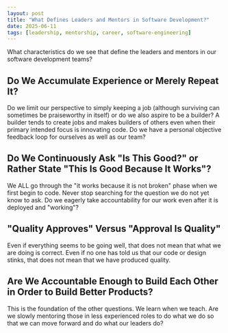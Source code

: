 ```yaml
---
layout: post
title: "What Defines Leaders and Mentors in Software Development?"
date: 2025-06-11
tags: [leadership, mentorship, career, software-engineering]
---
```


What characteristics do we see that define the leaders and mentors in our software development teams?

## Do We Accumulate Experience or Merely Repeat It?

Do we limit our perspective to simply keeping a job (although surviving can sometimes be praiseworthy in itself) or do we also aspire to be a builder? A builder tends to create jobs and makes builders of others even when their primary intended focus is innovating code. Do we have a personal objective feedback loop for ourselves as well as our team?

## Do We Continuously Ask "Is This Good?" or Rather State "This Is Good Because It Works"?

We ALL go through the "it works because it is not broken" phase when we first begin to code. Never stop searching for the question we do not yet know to ask. Do we eagerly take accountability for our work even after it is deployed and "working"?

## "Quality Approves" Versus "Approval Is Quality"

Even if everything seems to be going well, that does not mean that what we are doing is correct. Even if no one has told us that our code or design stinks, that does not mean that we have produced quality.

## Are We Accountable Enough to Build Each Other in Order to Build Better Products?

This is the foundation of the other questions. We learn when we teach. Are we slowly mentoring those in less experienced roles to do what we do so that we can move forward and do what our leaders do?